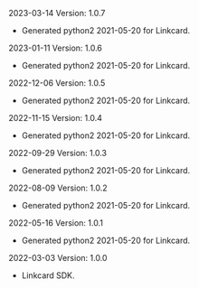 2023-03-14 Version: 1.0.7
- Generated python2 2021-05-20 for Linkcard.

2023-01-11 Version: 1.0.6
- Generated python2 2021-05-20 for Linkcard.

2022-12-06 Version: 1.0.5
- Generated python2 2021-05-20 for Linkcard.

2022-11-15 Version: 1.0.4
- Generated python2 2021-05-20 for Linkcard.

2022-09-29 Version: 1.0.3
- Generated python2 2021-05-20 for Linkcard.

2022-08-09 Version: 1.0.2
- Generated python2 2021-05-20 for Linkcard.

2022-05-16 Version: 1.0.1
- Generated python2 2021-05-20 for Linkcard.

2022-03-03 Version: 1.0.0
- Linkcard SDK.

